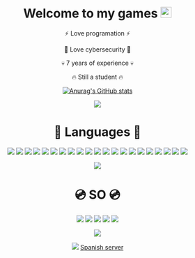 <div align="center"> 
<h1>Welcome to my games <img src="https://media.giphy.com/media/58bRXhtksCaOqmOrZp/giphy.gif" width="25px"></h1> 

<p>⚡ Love programation ⚡</p>
<p>💫 Love cybersecurity 💫</p>
 
<p>💀 7 years of experience 💀</p>

<p>🔥 Still a student 🔥</p>
 
[![Anurag's GitHub stats](https://github-readme-stats.vercel.app/api?username=x04000&show_icons=true&theme=github_dark)](https://github.com/anuraghazra/github-readme-stats)

<img src="https://img.shields.io/github/followers/x04000.svg?style=social&label=Follow&maxAge=2592000">

<h1>🔮 Languages 🔮</h1>
 
<img src="https://img.shields.io/badge/C%23-239120?style=for-the-badge&logo=c-sharp&logoColor=white">
<img src="https://img.shields.io/badge/Python-3776AB?style=for-the-badge&logo=python&logoColor=white">
<img src="https://img.shields.io/badge/HTML-239120?style=for-the-badge&logo=html5&logoColor=white">
<img src="https://img.shields.io/badge/CSS-239120?&style=for-the-badge&logo=css3&logoColor=white">
<img src="https://img.shields.io/badge/.NET-5C2D91?style=for-the-badge&logo=.net&logoColor=white">
<img src="https://img.shields.io/badge/JavaScript-F7DF1E?style=for-the-badge&logo=javascript&logoColor=black">
<img src="https://img.shields.io/badge/Node.js-43853D?style=for-the-badge&logo=node.js&logoColor=white">
<img src="https://img.shields.io/badge/JavaScript-323330?style=for-the-badge&logo=javascript&logoColor=F7DF1E">
<img src="https://img.shields.io/badge/HTML5-E34F26?style=for-the-badge&logo=html5&logoColor=white">
<img src="https://img.shields.io/badge/C%2B%2B-00599C?style=for-the-badge&logo=c%2B%2B&logoColor=white">
<img src="https://img.shields.io/badge/Java-ED8B00?style=for-the-badge&logo=java&logoColor=white">
<img src="https://img.shields.io/badge/Ruby-CC342D?style=for-the-badge&logo=ruby&logoColor=white">
<img src="https://img.shields.io/badge/Google_Cloud-4285F4?style=for-the-badge&logo=google-cloud&logoColor=white">
<img src="https://camo.githubusercontent.com/b143b7b885ddd10a2a8102a5556ea322c768f81b0c1d4a768eac43a32d3a61e0/68747470733a2f2f696d672e736869656c64732e696f2f62616467652f426173682d3445414132353f7374796c653d666f722d7468652d6261646765266c6f676f3d676e752d62617368266c6f676f436f6c6f723d7768697465">
<img src="https://img.shields.io/badge/Batch-404D59?style=for-the-badge">
<img src="https://img.shields.io/badge/VBS-404D59?style=for-the-badge">
<img src="https://img.shields.io/badge/Termux-404D59?style=for-the-badge">
<img src="https://img.shields.io/badge/Arduino-404D59?style=for-the-badge">
<img src="https://img.shields.io/badge/JSON-404D59?style=for-the-badge">
<img src="https://img.shields.io/badge/Discord API-7289DA?style=for-the-badge&logo=discord&logoColor=white">
<img src="https://img.shields.io/badge/Piña++-3776AB?style=for-the-badge&logo=python&logoColor=white">
 
<p></p>
 
<img src="https://github-readme-stats.vercel.app/api/top-langs/?username=x04000&theme=blue-green">
 
<h1>💿 SO 💿</h1>
 
<img src="https://img.shields.io/badge/Android-3DDC84?style=for-the-badge&logo=android&logoColor=white">
<img src="https://img.shields.io/badge/Windows-0078D6?style=for-the-badge&logo=windows&logoColor=white">
<img src="https://img.shields.io/badge/Ubuntu-E95420?style=for-the-badge&logo=ubuntu&logoColor=white">
<img src="https://img.shields.io/badge/Linux_Mint-87CF3E?style=for-the-badge&logo=linux-mint&logoColor=white">
<img src="https://img.shields.io/badge/Arch_Linux-1793D1?style=for-the-badge&logo=arch-linux&logoColor=white">

<p></p>
 
<img src="http://ForTheBadge.com/images/badges/built-with-love.svg">

<p></p>
 
<img src="https://img.shields.io/badge/Discord-7289DA?style=for-the-badge&logo=discord&logoColor=white">
<a href="https://discord.gg/VAkpzerxPH">Spanish server</a>
 
</div>

<!--
Some of the things were taken out of the readme of SkyWtkh
-->
